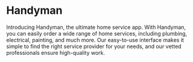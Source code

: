 # Handyman
Introducing Handyman, the ultimate home service app. With Handyman, you can easily order a wide range of home services, including plumbing, electrical, painting, and much more. Our easy-to-use interface makes it simple to find the right service provider for your needs, and our vetted professionals ensure high-quality work.
